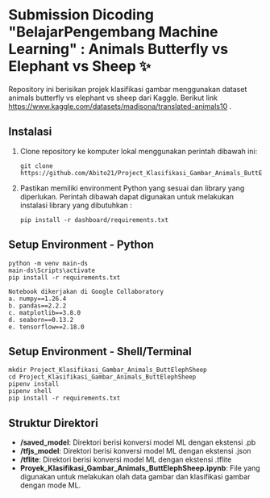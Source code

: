 # Submission Dicoding "BelajarPengembang Machine Learning" : Animals Butterfly vs Elephant vs Sheep ✨

Repository ini berisikan projek klasifikasi gambar menggunakan dataset animals butterfly vs elephant vs sheep dari Kaggle. Berikut link https://www.kaggle.com/datasets/madisona/translated-animals10 .

## Instalasi

1. Clone repository ke komputer lokal menggunakan perintah dibawah ini:

   ```shell
   git clone https://github.com/Abito21/Project_Klasifikasi_Gambar_Animals_ButtElephSheep.git
   ```

2. Pastikan memiliki environment Python yang sesuai dan library yang diperlukan. Perintah dibawah dapat digunakan untuk melakukan instalasi library yang dibutuhkan :

   ```shell
   pip install -r dashboard/requirements.txt
   ```

## Setup Environment - Python
```
python -m venv main-ds
main-ds\Scripts\activate
pip install -r requirements.txt

Notebook dikerjakan di Google Collaboratory
a. numpy==1.26.4
b. pandas==2.2.2
c. matplotlib==3.8.0
d. seaborn==0.13.2
e. tensorflow==2.18.0
```

## Setup Environment - Shell/Terminal
```
mkdir Project_Klasifikasi_Gambar_Animals_ButtElephSheep
cd Project_Klasifikasi_Gambar_Animals_ButtElephSheep
pipenv install
pipenv shell
pip install -r requirements.txt
```

## Struktur Direktori

- **/saved_model**: Direktori berisi konversi model ML dengan ekstensi .pb
- **/tfjs_model**: Direktori berisi konversi model ML dengan ekstensi .json
- **/tflite**: Direktori berisi konversi model ML dengan ekstensi .tflite
- **Proyek_Klasifikasi_Gambar_Animals_ButtElephSheep.ipynb**: File yang digunakan untuk melakukan olah data gambar dan klasifikasi gambar dengan mode ML.